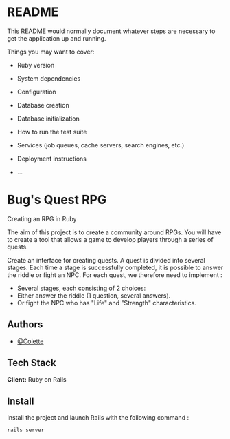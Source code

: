 # README

This README would normally document whatever steps are necessary to get the
application up and running.

Things you may want to cover:

* Ruby version

* System dependencies

* Configuration

* Database creation

* Database initialization

* How to run the test suite

* Services (job queues, cache servers, search engines, etc.)

* Deployment instructions

* ...



# Bug's Quest RPG

Creating an RPG in Ruby

The aim of this project is to create a community around RPGs. You will have to create a tool that allows a game to develop players through a series of quests.

Create an interface for creating quests. A quest is divided into several stages. Each time a stage is successfully completed, it is possible to answer the riddle or fight an NPC. For each quest, we therefore need to implement :
  - Several stages, each consisting of 2 choices:
  - Either answer the riddle (1 question, several answers).
  - Or fight the NPC who has "Life" and "Strength" characteristics.
## Authors

- [@Colette](https://www.github.com/leily67)


## Tech Stack

**Client:** Ruby on Rails


## Install

Install the project and launch Rails with the following command :

```javascript
rails server
```


